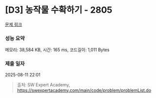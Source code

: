# [D3] 농작물 수확하기 - 2805 

[문제 링크](https://swexpertacademy.com/main/code/problem/problemDetail.do?contestProbId=AV7GLXqKAWYDFAXB) 

### 성능 요약

메모리: 38,584 KB, 시간: 165 ms, 코드길이: 1,011 Bytes

### 제출 일자

2025-08-11 22:01



> 출처: SW Expert Academy, https://swexpertacademy.com/main/code/problem/problemList.do